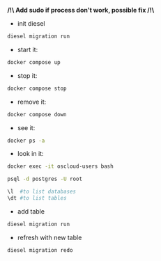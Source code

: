 **/!\\ Add sudo if process don't work, possible fix /!\\**

- init diesel
```bash
diesel migration run
```
- start it:
```bash
docker compose up
```

- stop it:
```bash
docker compose stop
```

- remove it:
```bash
docker compose down
```

- see it:
```bash
docker ps -a
```

- look in it:
```bash
docker exec -it oscloud-users bash
```

```bash
psql -d postgres -U root
```
```bash
\l  #to list databases
\dt #to list tables
```

- add table

```bash
diesel migration run
```

- refresh with new table

```bash
diesel migration redo
```
